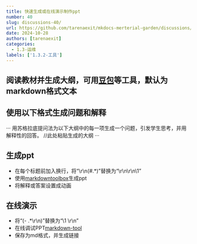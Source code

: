 ```yaml
---
title: 快速生成或在线演示制作ppt
number: 40
slug: discussions-40/
url: https://github.com/tarenaexit/mkdocs-merterial-garden/discussions/40
date: 2024-10-28
authors: [tarenaexit]
categories: 
  - 1.3-运维
labels: ['1.3.2-工具']
---
```


## 阅读教材并生成大纲，可用[豆包](https://www.doubao.com/)等工具，默认为markdown格式文本
## 使用以下格式生成问题和解释
···
用苏格拉底提问法为以下大纲中的每一项生成一个问题，引发学生思考，并用解释性的回答。
//此处粘贴生成的大纲
···
## 生成ppt
- 在每个标题前加入换行，将“\r\n(#.*)”替换为“\r\n\r\n\1”
- 使用[markdowntoolbox](https://www.markdowntoolbox.com/tools/convert-to-pptx/)生成ppt
- 将解释或答案设置成动画
## 在线演示
- 将“(- .*\r\n)”替换为“\1<!-- .element: class="fragment" --> \r\n”
- 在线调试PPT[markdown-tool](https://markdown-tool.github.io/)
- 保存为md格式，并生成链接

<script src="https://giscus.app/client.js"
	data-repo="tarenaexit/mkdocs-merterial-garden"
	data-repo-id="RR_kgDOL4wNPw"
	data-mapping="number"
	data-term="40"
	data-reactions-enabled="1"
	data-emit-metadata="0"
	data-input-position="bottom"
	data-theme="light"
	data-lang="zh-CN"
	crossorigin="anonymous"
	async>
</script>
